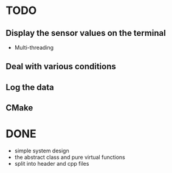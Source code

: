 # TODO
## Display the sensor values on the terminal
- Multi-threading
## Deal with various conditions 
## Log the data
## CMake

# DONE
- simple system design
- the abstract class and pure virtual functions
- split into header and cpp files

